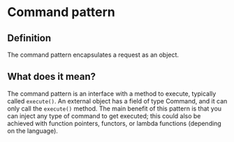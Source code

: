# Command pattern

## Definition
The command pattern encapsulates a request as an object.

## What does it mean?
The command pattern is an interface with a method to execute, typically called
`execute()`. An external object has a field of type Command, and it can only
call the `execute()` method. The main benefit of this pattern is that you can
inject any type of command to get executed; this could also be achieved with
function pointers, functors, or lambda functions (depending on the language).
